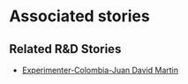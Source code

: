 # Associated stories

<!-- !!DO NOT REMOVE!! start autogenerated hyperlinks -->
## Related R&D Stories
- [Experimenter\-Colombia\-Juan David Martin](/RnD-Archive/stories/?doc=Juan%20David%20Colombia_LQ-en-US)
<!-- !!DO NOT REMOVE!! end autogenerated hyperlinks -->